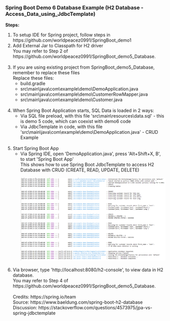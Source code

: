 

### Spring Boot Demo 6 Database Example (H2 Database - Access_Data_using_JdbcTemplate)

**Steps:**
<ol>
<li>To setup IDE for Spring project, follow steps in https://github.com/worldpeacez0991/SpringBoot_demo1</li>

<li>Add External Jar to Classpath for H2 driver<br/>
You may refer to Step 2 of https://github.com/worldpeacez0991/SpringBoot_demo5_Database.
</li>
<br/>

<li>If you are using existing project from SpringBoot_demo5_Database, remember to replace these files<br/>
Replace these files: 
<ul>
<li>build.gradle</li>
<li>src\main\java\com\example\demo\DemoApplication.java</li>
<li>src\main\java\com\example\demo\CustomerRowMapper.java</li>
<li>src\main\java\com\example\demo\Customer.java</li>
</ul>
</li>
<br/>

<li>When Spring Boot Application starts, SQL Data is loaded in 2 ways:
<ul>
<li>Via SQL file preload, with this file 'src\main\resources\data.sql' - this is demo 5 code, which can coexist with demo6 code</li>
<li>Via JdbcTemplate in code, with this file 'src\main\java\com\example\demo\DemoApplication.java' - CRUD Example</li>
</ul>
</li>
<br/>

<li>Start Spring Boot App
<ul>
<li>Via Spring IDE, open 'DemoApplication.java', press 'Alt+Shift+X, B', to start 'Spring Boot App'<br/>
This shows how to use Spring Boot JdbcTemplate to access H2 Database with CRUD (CREATE, READ, UPDATE, DELETE)</li><br/>
<kbd><img src="Pic_CRUD.PNG" width="500" /></kbd>
</ul>
</li>


<br/>
<li>Via browser, type 'http://localhost:8080/h2-console', to view data in H2 database.
<br/>
You may refer to Step 4 of https://github.com/worldpeacez0991/SpringBoot_demo5_Database.</li>

<br/>
Credits: https://spring.io/team<br/>
Source: https://www.baeldung.com/spring-boot-h2-database<br/>
Discussion: https://stackoverflow.com/questions/4573975/jpa-vs-spring-jdbctemplate<br/>




